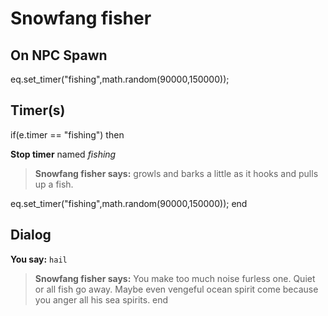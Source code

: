 # Snowfang fisher
## On NPC Spawn

eq.set_timer("fishing",math.random(90000,150000));
## Timer(s)

if(e.timer == "fishing") then


**Stop timer** named *fishing*


>**Snowfang fisher says:** growls and barks a little as it hooks and pulls up a fish.


eq.set_timer("fishing",math.random(90000,150000));
end

## Dialog

**You say:** `hail`



>**Snowfang fisher says:** You make too much noise furless one.  Quiet or all fish go away.  Maybe even vengeful ocean spirit come because you anger all his sea spirits.
end